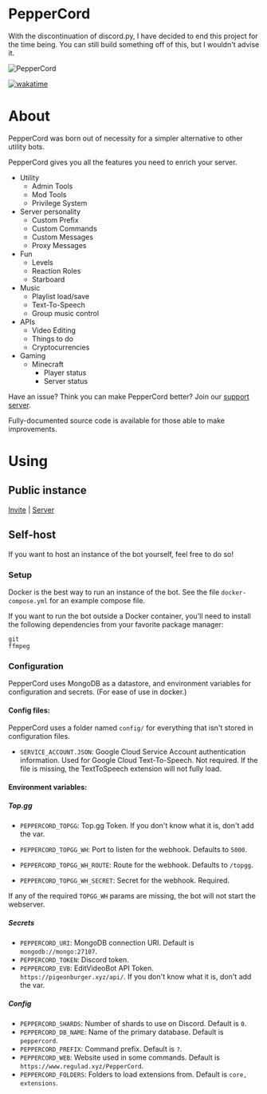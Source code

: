 # PepperCord

With the discontinuation of discord.py, I have decided to end this project for the time being. You can still build
something off of this, but I wouldn't advise it.

![PepperCord](https://repository-images.githubusercontent.com/364397477/80156d00-ad0d-11eb-85d6-dcdbcb0e136d)

[![wakatime](https://wakatime.com/badge/github/regulad/PepperCord.svg)](https://wakatime.com/badge/github/regulad/PepperCord)

# About

PepperCord was born out of necessity for a simpler alternative to other utility bots.

PepperCord gives you all the features you need to enrich your server.

* Utility
    * Admin Tools
    * Mod Tools
    * Privilege System
* Server personality
    * Custom Prefix
    * Custom Commands
    * Custom Messages
    * Proxy Messages
* Fun
    * Levels
    * Reaction Roles
    * Starboard
* Music
    * Playlist load/save
    * Text-To-Speech
    * Group music control
* APIs
    * Video Editing
    * Things to do
    * Cryptocurrencies
* Gaming
    * Minecraft
        * Player status
        * Server status

Have an issue? Think you can make PepperCord better? Join our [support server](https://www.regulad.xyz/discord).

Fully-documented source code is available for those able to make improvements.

# Using

## Public instance

[Invite](https://discord.com/api/oauth2/authorize?client_id=839264035756310589&permissions=3157650678&scope=bot%20applications.commands)
| [Server](https://www.regulad.xyz/discord)

## Self-host

If you want to host an instance of the bot yourself, feel free to do so!

### Setup

Docker is the best way to run an instance of the bot. See the file `docker-compose.yml` for an example compose file.

If you want to run the bot outside a Docker container, you'll need to install the following dependencies from your
favorite package manager:

```
git
ffmpeg
```

### Configuration

PepperCord uses MongoDB as a datastore, and environment variables for configuration and secrets. (For ease of use in
docker.)

#### Config files:

PepperCord uses a folder named `config/` for everything that isn't stored in configuration files.

* `SERVICE_ACCOUNT.JSON`: Google Cloud Service Account authentication information. Used for Google Cloud Text-To-Speech.
  Not required. If the file is missing, the TextToSpeech extension will not fully load.

#### Environment variables:

##### Top.gg

* `PEPPERCORD_TOPGG`: Top.gg Token. If you don't know what it is, don't add the var.

* `PEPPERCORD_TOPGG_WH`: Port to listen for the webhook. Defaults to `5000`.
* `PEPPERCORD_TOPGG_WH_ROUTE`: Route for the webhook. Defaults to `/topgg`.
* `PEPPERCORD_TOPGG_WH_SECRET`: Secret for the webhook. Required.

If any of the required `TOPGG_WH` params are missing, the bot will not start the webserver.

##### Secrets

* `PEPPERCORD_URI`: MongoDB connection URI. Default is `mongodb://mongo:27107`.
* `PEPPERCORD_TOKEN`: Discord token.
* `PEPPERCORD_EVB`: EditVideoBot API Token. `https://pigeonburger.xyz/api/`. If you don't know what it is, don't add the
  var.

##### Config

* `PEPPERCORD_SHARDS`: Number of shards to use on Discord. Default is `0`.
* `PEPPERCORD_DB_NAME`: Name of the primary database. Default is `peppercord`.
* `PEPPERCORD_PREFIX`: Command prefix. Default is `?`.
* `PEPPERCORD_WEB`: Website used in some commands. Default is `https://www.regulad.xyz/PepperCord`.
* `PEPPERCORD_FOLDERS`: Folders to load extensions from. Default is `core, extensions`.
